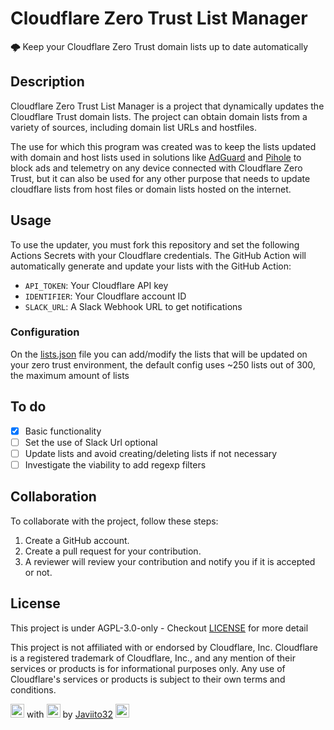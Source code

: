 # Cloudflare Zero Trust List Manager

**🌩️** Keep your Cloudflare Zero Trust domain lists up to date automatically

## Description

Cloudflare Zero Trust List Manager is a project that dynamically updates the Cloudflare Trust domain lists. The project can obtain domain lists from a variety of sources, including domain list URLs and hostfiles.

The use for which this program was created was to keep the lists updated with domain and host lists used in solutions like [AdGuard](https://github.com/AdguardTeam/AdGuardHome) and [Pihole](https://github.com/pi-hole/pi-hole) to block ads and telemetry on any device connected with Cloudflare Zero Trust, but it can also be used for any other purpose that needs to update cloudflare lists from host files or domain lists hosted on the internet.

## Usage

To use the updater, you must fork this repository and set the following Actions Secrets with your Cloudflare credentials. The GitHub Action will automatically generate and update your lists with the GitHub Action:

* `API_TOKEN`: Your Cloudflare API key
* `IDENTIFIER`: Your Cloudflare account ID
* `SLACK_URL`: A Slack Webhook URL to get notifications

### Configuration

On the [lists.json](config/lists.json) file you can add/modify the lists that will be updated on your zero trust environment, the default config uses ~250 lists out of 300, the maximum amount of lists

## To do

- [x] Basic functionality
- [ ] Set the use of Slack Url optional
- [ ] Update lists and avoid creating/deleting lists if not necessary
- [ ] Investigate the viability to add regexp filters

## Collaboration

To collaborate with the project, follow these steps:

1. Create a GitHub account.
2. Create a pull request for your contribution.
3. A reviewer will review your contribution and notify you if it is accepted or not.

## License

This project is under AGPL-3.0-only - Checkout [LICENSE](LICENSE) for more detail

This project is not affiliated with or endorsed by Cloudflare, Inc. Cloudflare is a registered trademark of Cloudflare, Inc., and any mention of their services or products is for informational purposes only. Any use of Cloudflare's services or products is subject to their own terms and conditions.

<img src="https://em-content.zobj.net/source/microsoft-teams/363/keyboard_2328-fe0f.png" height="22" /> with <img src="https://em-content.zobj.net/source/microsoft-teams/363/red-heart_2764-fe0f.png" height="22" /> by [Javiito32](https://github.com/Javiito32) <img src="https://em-content.zobj.net/source/microsoft-teams/363/smiling-face-with-smiling-eyes_1f60a.png" height="22" />
